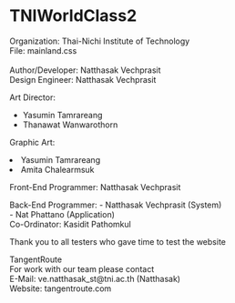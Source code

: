 # TNIWorldClass2

Organization: Thai-Nichi Institute of Technology<br />
File: mainland.css<br />
<br />
Author/Developer: Natthasak Vechprasit<br />
Design Engineer: Natthasak Vechprasit<br />
<p>
Art Director:<br />
<ul>
<li>Yasumin Tamrareang</li>
<li>Thanawat Wanwarothorn</li>
</ul>
</p>
<p>
Graphic Art:<br />
<li>Yasumin Tamrareang</li>
<li>Amita Chalearmsuk</li>
</p>
<p>Front-End Programmer: Natthasak Vechprasit</p>
<p>Back-End Programmer:  
- Natthasak Vechprasit (System)<br />
- Nat Phattano (Application)<br />
Co-Ordinator: Kasidit Pathomkul<br />
</p>
<p>
Thank you to all testers who gave time to test the website
</p>
TangentRoute<br />
For work with our team please contact<br />
E-Mail: ve.natthasak_st@tni.ac.th (Natthasak)<br />
Website: tangentroute.com<br />
